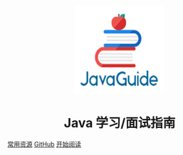 <p align="center">
<img src="./media/pictures/logo.png" width="200" height="200"/>
</p>


<h1 align="center">Java 学习/面试指南</h1>

[常用资源](http://39.107.136.211/)
[GitHub](<https://github.com/lyuze/lyuze.github.io>)
[开始阅读](#java)



